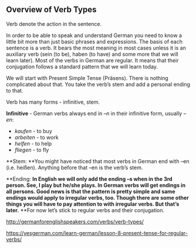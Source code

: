 ## Overview of Verb Types

Verb denote the action in the sentence.

In order to be able to speak and understand German you need to know a
 little bit more than just basic phrases and expressions. The basis of 
each sentence is a verb. It bears the most meaning in most cases unless 
it is an auxiliary verb (sein (to be), haben (to have) and some more 
that we will learn later). Most of the verbs in German are regular. It 
means that their conjugation follows a standard pattern that we will 
learn today.

We will start with Present Simple Tense (Präsens). There is nothing 
complicated about that. You take the verb’s stem and add a personal 
ending to that. 

Verb has many forms - infinitive, stem.

**Infinitive** - German verbs always end in *–n* in their infinitive form, usually *–en*:

- *kaufen* - to buy
- *arbeiten* - to work
- *helfen* - to help
- *fliegen* - to fly

**Stem: **You might have noticed that most verbs in German end with –en (i.e. heißen). Anything before that –en is the verb’s stem. 

**Ending: **In English we will only add the ending –s when in the 3rd person. See, **I play** but **he/she plays.** In German verbs will get endings in all persons. Good news is that the pattern is pretty simple and same endings would apply to irregular verbs, too. Though there are some other things you will have to pay attention to with irregular verbs. But that’s later.** **For now let’s stick to regular verbs and their conjugation.



http://germanforenglishspeakers.com/verbs/verb-types/

https://yesgerman.com/learn-german/lesson-8-present-tense-for-regular-verbs/